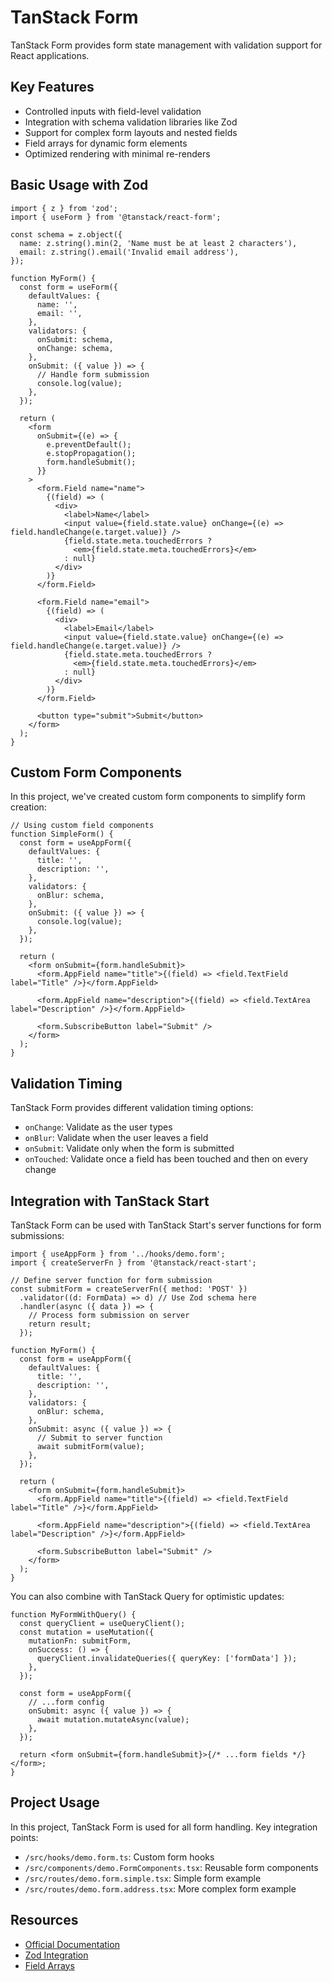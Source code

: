 # TanStack Form

TanStack Form provides form state management with validation support for React applications.

## Key Features

- Controlled inputs with field-level validation
- Integration with schema validation libraries like Zod
- Support for complex form layouts and nested fields
- Field arrays for dynamic form elements
- Optimized rendering with minimal re-renders

## Basic Usage with Zod

```tsx
import { z } from 'zod';
import { useForm } from '@tanstack/react-form';

const schema = z.object({
  name: z.string().min(2, 'Name must be at least 2 characters'),
  email: z.string().email('Invalid email address'),
});

function MyForm() {
  const form = useForm({
    defaultValues: {
      name: '',
      email: '',
    },
    validators: {
      onSubmit: schema,
      onChange: schema,
    },
    onSubmit: ({ value }) => {
      // Handle form submission
      console.log(value);
    },
  });

  return (
    <form
      onSubmit={(e) => {
        e.preventDefault();
        e.stopPropagation();
        form.handleSubmit();
      }}
    >
      <form.Field name="name">
        {(field) => (
          <div>
            <label>Name</label>
            <input value={field.state.value} onChange={(e) => field.handleChange(e.target.value)} />
            {field.state.meta.touchedErrors ?
              <em>{field.state.meta.touchedErrors}</em>
            : null}
          </div>
        )}
      </form.Field>

      <form.Field name="email">
        {(field) => (
          <div>
            <label>Email</label>
            <input value={field.state.value} onChange={(e) => field.handleChange(e.target.value)} />
            {field.state.meta.touchedErrors ?
              <em>{field.state.meta.touchedErrors}</em>
            : null}
          </div>
        )}
      </form.Field>

      <button type="submit">Submit</button>
    </form>
  );
}
```

## Custom Form Components

In this project, we've created custom form components to simplify form creation:

```tsx
// Using custom field components
function SimpleForm() {
  const form = useAppForm({
    defaultValues: {
      title: '',
      description: '',
    },
    validators: {
      onBlur: schema,
    },
    onSubmit: ({ value }) => {
      console.log(value);
    },
  });

  return (
    <form onSubmit={form.handleSubmit}>
      <form.AppField name="title">{(field) => <field.TextField label="Title" />}</form.AppField>

      <form.AppField name="description">{(field) => <field.TextArea label="Description" />}</form.AppField>

      <form.SubscribeButton label="Submit" />
    </form>
  );
}
```

## Validation Timing

TanStack Form provides different validation timing options:

- `onChange`: Validate as the user types
- `onBlur`: Validate when the user leaves a field
- `onSubmit`: Validate only when the form is submitted
- `onTouched`: Validate once a field has been touched and then on every change

## Integration with TanStack Start

TanStack Form can be used with TanStack Start's server functions for form submissions:

```tsx
import { useAppForm } from '../hooks/demo.form';
import { createServerFn } from '@tanstack/react-start';

// Define server function for form submission
const submitForm = createServerFn({ method: 'POST' })
  .validator((d: FormData) => d) // Use Zod schema here
  .handler(async ({ data }) => {
    // Process form submission on server
    return result;
  });

function MyForm() {
  const form = useAppForm({
    defaultValues: {
      title: '',
      description: '',
    },
    validators: {
      onBlur: schema,
    },
    onSubmit: async ({ value }) => {
      // Submit to server function
      await submitForm(value);
    },
  });

  return (
    <form onSubmit={form.handleSubmit}>
      <form.AppField name="title">{(field) => <field.TextField label="Title" />}</form.AppField>

      <form.AppField name="description">{(field) => <field.TextArea label="Description" />}</form.AppField>

      <form.SubscribeButton label="Submit" />
    </form>
  );
}
```

You can also combine with TanStack Query for optimistic updates:

```tsx
function MyFormWithQuery() {
  const queryClient = useQueryClient();
  const mutation = useMutation({
    mutationFn: submitForm,
    onSuccess: () => {
      queryClient.invalidateQueries({ queryKey: ['formData'] });
    },
  });

  const form = useAppForm({
    // ...form config
    onSubmit: async ({ value }) => {
      await mutation.mutateAsync(value);
    },
  });

  return <form onSubmit={form.handleSubmit}>{/* ...form fields */}</form>;
}
```

## Project Usage

In this project, TanStack Form is used for all form handling. Key integration points:

- `/src/hooks/demo.form.ts`: Custom form hooks
- `/src/components/demo.FormComponents.tsx`: Reusable form components
- `/src/routes/demo.form.simple.tsx`: Simple form example
- `/src/routes/demo.form.address.tsx`: More complex form example

## Resources

- [Official Documentation](https://tanstack.com/form/latest/docs/framework/react/overview)
- [Zod Integration](https://tanstack.com/form/latest/docs/framework/react/examples/zod)
- [Field Arrays](https://tanstack.com/form/latest/docs/framework/react/examples/field-arrays)
